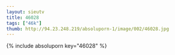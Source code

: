 ```yaml
--- 
layout: sieutv
title: 46028
tags: ["46k"]
thumb: http://94.23.248.219/absoluporn-1/image/002/46028.jpg
---
```

{% include absoluporn key="46028" %} 
